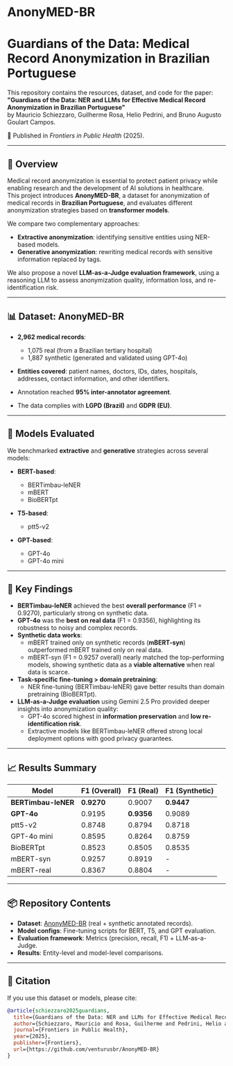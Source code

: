 # AnonyMED-BR

# Guardians of the Data: Medical Record Anonymization in Brazilian Portuguese

This repository contains the resources, dataset, and code for the paper:  
**"Guardians of the Data: NER and LLMs for Effective Medical Record Anonymization in Brazilian Portuguese"**  
by Mauricio Schiezzaro, Guilherme Rosa, Helio Pedrini, and Bruno Augusto Goulart Campos.

📄 Published in *Frontiers in Public Health* (2025).  

---

## 🚀 Overview

Medical record anonymization is essential to protect patient privacy while enabling research and the development of AI solutions in healthcare.  
This project introduces **AnonyMED-BR**, a dataset for anonymization of medical records in **Brazilian Portuguese**, and evaluates different anonymization strategies based on **transformer models**.

We compare two complementary approaches:
- **Extractive anonymization**: identifying sensitive entities using NER-based models.  
- **Generative anonymization**: rewriting medical records with sensitive information replaced by tags.  

We also propose a novel **LLM-as-a-Judge evaluation framework**, using a reasoning LLM to assess anonymization quality, information loss, and re-identification risk.

---

## 📊 Dataset: AnonyMED-BR

- **2,962 medical records**:  
  - 1,075 real (from a Brazilian tertiary hospital)  
  - 1,887 synthetic (generated and validated using GPT-4o)  

- **Entities covered**: patient names, doctors, IDs, dates, hospitals, addresses, contact information, and other identifiers.  
- Annotation reached **95% inter-annotator agreement**.  
- The data complies with **LGPD (Brazil)** and **GDPR (EU)**.  

---

## 🧠 Models Evaluated

We benchmarked **extractive** and **generative** strategies across several models:

- **BERT-based**:  
  - BERTimbau-leNER 
  - mBERT  
  - BioBERTpt  

- **T5-based**:  
  - ptt5-v2   

- **GPT-based**:  
  - GPT-4o 
  - GPT-4o mini 

---

## 🔑 Key Findings

- **BERTimbau-leNER** achieved the best **overall performance** (F1 = 0.9270), particularly strong on synthetic data.  
- **GPT-4o** was the **best on real data** (F1 = 0.9356), highlighting its robustness to noisy and complex records.  
- **Synthetic data works**:  
  - mBERT trained only on synthetic records (**mBERT-syn**) outperformed mBERT trained only on real data.  
  - mBERT-syn (F1 = 0.9257 overall) nearly matched the top-performing models, showing synthetic data as a **viable alternative** when real data is scarce.  
- **Task-specific fine-tuning > domain pretraining**:  
  - NER fine-tuning (BERTimbau-leNER) gave better results than domain pretraining (BioBERTpt).  
- **LLM-as-a-Judge evaluation** using Gemini 2.5 Pro provided deeper insights into anonymization quality:  
  - GPT-4o scored highest in **information preservation** and **low re-identification risk**.  
  - Extractive models like BERTimbau-leNER offered strong local deployment options with good privacy guarantees.  

---

## 📈 Results Summary

| Model            | F1 (Overall) | F1 (Real) | F1 (Synthetic) |
|------------------|--------------|-----------|----------------|
| **BERTimbau-leNER** | **0.9270**   | 0.9007    | **0.9447**         |
| **GPT-4o**         | 0.9195       | **0.9356**| 0.9089         |
| ptt5-v2           | 0.8748       | 0.8794    | 0.8718         |
| GPT-4o mini       | 0.8595       | 0.8264    | 0.8759         |
| BioBERTpt         | 0.8523       | 0.8505    | 0.8535         |
| mBERT-syn         | 0.9257       | 0.8919    | -              |
| mBERT-real        | 0.8367       | 0.8804    | -              |

---

## 📦 Repository Contents

- **Dataset**: [AnonyMED-BR](https://github.com/venturusbr/AnonyMED-BR) (real + synthetic annotated records).  
- **Model configs**: Fine-tuning scripts for BERT, T5, and GPT evaluation.  
- **Evaluation framework**: Metrics (precision, recall, F1) + LLM-as-a-Judge.  
- **Results**: Entity-level and model-level comparisons.  

---

## 📌 Citation

If you use this dataset or models, please cite:  

```bibtex
@article{schiezzaro2025guardians,
  title={Guardians of the Data: NER and LLMs for Effective Medical Record Anonymization in Brazilian Portuguese},
  author={Schiezzaro, Mauricio and Rosa, Guilherme and Pedrini, Helio and Campos, Bruno Augusto Goulart},
  journal={Frontiers in Public Health},
  year={2025},
  publisher={Frontiers},
  url={https://github.com/venturusbr/AnonyMED-BR}
}
